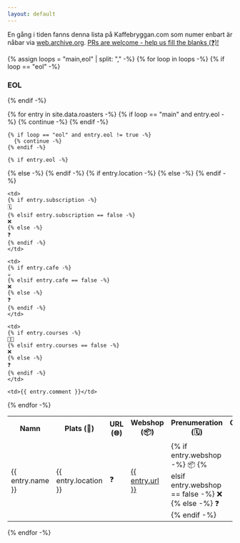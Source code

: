 ```yaml
---
layout: default
---
```

En gång i tiden fanns denna lista på Kaffebryggan.com som numer enbart är nåbar via [web.archive.org](https://web.archive.org/web/20210812131008/https://www.kaffebryggan.com/svenska-kafferosterier/). [PRs are welcome - help us fill the blanks (❓)!](https://github.com/svenska-kafferosterier/svenska-kafferosterier.github.io)

<script src="assets/js/sorttable.js"></script>

{% assign loops = "main,eol" | split: "," -%}
{% for loop in loops -%}
  {% if loop == "eol" -%}
### EOL
  {% endif -%}

<table class="sortable">
  <tr>
    <th>Namn</th>
    <th>Plats (📍)</th>
    <th>URL (🌐)</th>
    <th>Webshop (📦)</th>
    <th>Prenumeration (🗓)</th>
    <th>Café/bar (☕️)</th>
    <th>Kurser (🧑‍🎓)</th>
    <th>Kommentar (💬)</th>
  </tr>
  {% for entry in site.data.roasters -%}
    {% if loop == "main" and entry.eol -%}
      {% continue -%}
    {% endif -%}

    {% if loop == "eol" and entry.eol != true -%}
      {% continue -%}
    {% endif -%}

    {% if entry.eol -%}
  <tr class="strikeout">
    {% else -%}
  <tr>
    {% endif -%}
    <td>{{ entry.name }}</td>
    {% if entry.location -%}
    <td>{{ entry.location }}</td>
    {% else -%}
    <td>❓</td>
    {% endif -%}
    <td><a href="https://{{ entry.url }}">{{ entry.url }}</a></td>
    <td>
    {% if entry.webshop -%}
    📦
    {% elsif entry.webshop == false -%}
    ❌
    {% else -%}
    ❓
    {% endif -%}
    </td>

    <td>
    {% if entry.subscription -%}
    🗓
    {% elsif entry.subscription == false -%}
    ❌
    {% else -%}
    ❓
    {% endif -%}
    </td>

    <td>
    {% if entry.cafe -%}
    ☕️
    {% elsif entry.cafe == false -%}
    ❌
    {% else -%}
    ❓
    {% endif -%}
    </td>

    <td>
    {% if entry.courses -%}
    🧑‍🎓
    {% elsif entry.courses == false -%}
    ❌
    {% else -%}
    ❓
    {% endif -%}
    </td>

    <td>{{ entry.comment }}</td>
  </tr>
  {% endfor -%}
</table>
{% endfor -%}
